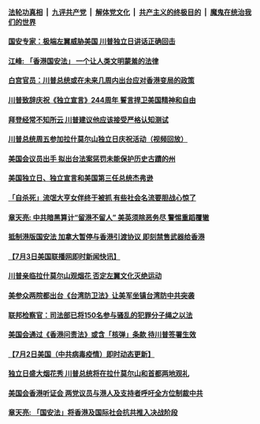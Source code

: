 ####  [法轮功真相](../../../../basic/blob/master/README.md?t=07050602) &nbsp;|&nbsp; [九评共产党](../../../../9ping.md/blob/master/README.md?t=07050602) &nbsp;|&nbsp; [解体党文化](../../../../jtdwh.md/blob/master/README.md?t=07050602)  &nbsp;|&nbsp; [共产主义的终极目的](../../../../gczydzjmd.md/blob/master/README.md?t=07050602) &nbsp;|&nbsp; [魔鬼在统治我们的世界](../../../../mgztzwmdsj.md/blob/master/README.md?t=07050602) 

#### [国安专家：极端左翼威胁美国 川普独立日讲话正确回击](../pages/soh6/397417.md?t=07050602) 
#### [江峰: 「香港国安法」 一个让人类文明蒙羞的法律](../pages/soh6/397408.md?t=07050602) 
#### [白宫官员：川普总统或在未来几周内出台应对香港变局的政策](../pages/soh6/397402.md?t=07050602) 
#### [川普致辞庆祝《独立宣言》244周年 誓言捍卫美国精神和自由](../pages/soh6/397399.md?t=07050602) 
#### [拜登经常不知所云 川普建议他应该接受严格认知测试](../pages/soh6/397252.md?t=07050602) 
#### [川普总统周五参加拉什莫尔山独立日庆祝活动（视频回放）](../pages/soh6/397162.md?t=07050602) 
#### [美国会议员出手 拟出台法案惩罚未能保护历史古蹟的州](../pages/soh6/397168.md?t=07050602) 
#### [美国独立日、独立宣言和美国第三任总统杰弗逊](../pages/soh6/397144.md?t=07050602) 
#### [「自杀死」流氓大亨女伴终于被抓 有些社会名流要胆战心惊了](../pages/soh6/397141.md?t=07050602) 
#### [章天亮: 中共暗黑算计“留港不留人” 美英须除恶务尽 警惕重蹈覆辙](../pages/soh6/397132.md?t=07050602) 
#### [抵制港版国安法 加拿大暂停与香港引渡协议 即刻禁售武器给香港](../pages/soh6/397096.md?t=07050602) 
#### [【7月3日美国联播网即时新闻快讯】](../pages/soh6/396991.md?t=07050602) 
#### [川普亲临拉什莫尔山观烟花 否定左翼文化灭绝运动](../pages/soh6/397102.md?t=07050602) 
#### [美参众两院都出台《台湾防卫法》让美军坐镇台湾防中共突袭](../pages/soh6/397075.md?t=07050602) 
#### [联邦检察官：司法部已将150名参与骚乱的犯罪分子绳之以法](../pages/soh6/397090.md?t=07050602) 
#### [美国会通过《香港问责法》或含「核弹」条款 待川普签署生效](../pages/soh6/396763.md?t=07050602) 
#### [【7月2日美国（中共病毒疫情）即时动态更新】](../pages/soh6/396622.md?t=07050602) 
#### [独立日盛大烟花秀 川普总统将在拉什莫尔山和首都两地观礼](../pages/soh6/396739.md?t=07050602) 
#### [美国会香港听证会 两党议员与港人及支持者呼吁全方位制裁中共](../pages/soh6/396703.md?t=07050602) 
#### [章天亮: 「国安法」将香港及国际社会抗共推入决战阶段](../pages/soh6/396712.md?t=07050602) 
